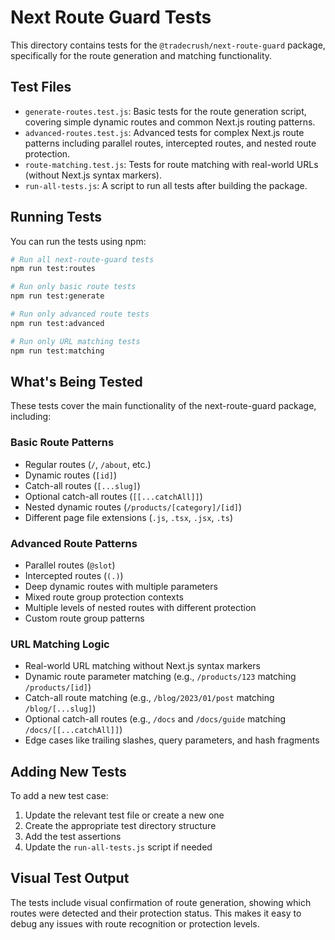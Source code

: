 # Next Route Guard Tests

This directory contains tests for the `@tradecrush/next-route-guard` package, specifically for the route generation and matching functionality.

## Test Files

- `generate-routes.test.js`: Basic tests for the route generation script, covering simple dynamic routes and common Next.js routing patterns.
- `advanced-routes.test.js`: Advanced tests for complex Next.js route patterns including parallel routes, intercepted routes, and nested route protection.
- `route-matching.test.js`: Tests for route matching with real-world URLs (without Next.js syntax markers).
- `run-all-tests.js`: A script to run all tests after building the package.

## Running Tests

You can run the tests using npm:

```bash
# Run all next-route-guard tests
npm run test:routes

# Run only basic route tests
npm run test:generate

# Run only advanced route tests
npm run test:advanced

# Run only URL matching tests
npm run test:matching
```

## What's Being Tested

These tests cover the main functionality of the next-route-guard package, including:

### Basic Route Patterns

- Regular routes (`/`, `/about`, etc.)
- Dynamic routes (`[id]`)
- Catch-all routes (`[...slug]`)
- Optional catch-all routes (`[[...catchAll]]`)
- Nested dynamic routes (`/products/[category]/[id]`)
- Different page file extensions (`.js`, `.tsx`, `.jsx`, `.ts`)

### Advanced Route Patterns

- Parallel routes (`@slot`)
- Intercepted routes (`(.)`)
- Deep dynamic routes with multiple parameters
- Mixed route group protection contexts
- Multiple levels of nested routes with different protection
- Custom route group patterns

### URL Matching Logic

- Real-world URL matching without Next.js syntax markers
- Dynamic route parameter matching (e.g., `/products/123` matching `/products/[id]`)
- Catch-all route matching (e.g., `/blog/2023/01/post` matching `/blog/[...slug]`)
- Optional catch-all routes (e.g., `/docs` and `/docs/guide` matching `/docs/[[...catchAll]]`)
- Edge cases like trailing slashes, query parameters, and hash fragments

## Adding New Tests

To add a new test case:

1. Update the relevant test file or create a new one
2. Create the appropriate test directory structure
3. Add the test assertions
4. Update the `run-all-tests.js` script if needed

## Visual Test Output

The tests include visual confirmation of route generation, showing which routes were detected and their protection status. This makes it easy to debug any issues with route recognition or protection levels.